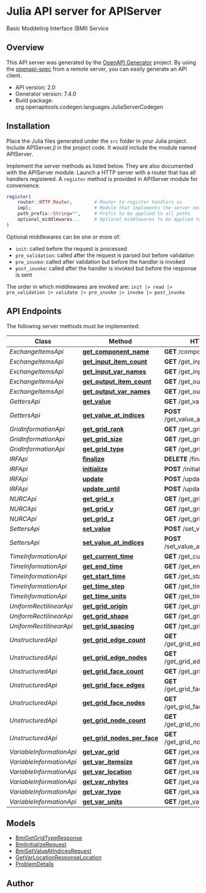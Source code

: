 # Julia API server for APIServer

Basic Moddeling Interface (BMI) Service

## Overview
This API server was generated by the [OpenAPI Generator](https://openapi-generator.tech) project.  By using the [openapi-spec](https://openapis.org) from a remote server, you can easily generate an API client.

- API version: 2.0
- Generator version: 7.4.0
- Build package: org.openapitools.codegen.languages.JuliaServerCodegen


## Installation
Place the Julia files generated under the `src` folder in your Julia project. Include APIServer.jl in the project code.
It would include the module named APIServer.

Implement the server methods as listed below. They are also documented with the APIServer module.
Launch a HTTP server with a router that has all handlers registered. A `register` method is provided in APIServer module for convenience.

```julia
register(
    router::HTTP.Router,        # Router to register handlers in
    impl;                       # Module that implements the server methods
    path_prefix::String="",     # Prefix to be applied to all paths
    optional_middlewares...     # Optional middlewares to be applied to all handlers
)
```

Optional middlewares can be one or more of:
- `init`: called before the request is processed
- `pre_validation`: called after the request is parsed but before validation
- `pre_invoke`: called after validation but before the handler is invoked
- `post_invoke`: called after the handler is invoked but before the response is sent

The order in which middlewares are invoked are:
`init |> read |> pre_validation |> validate |> pre_invoke |> invoke |> post_invoke`


## API Endpoints

The following server methods must be implemented:

Class | Method | HTTP request | Description
------------ | ------------- | ------------- | -------------
*ExchangeItemsApi* | [**get_component_name**](docs/ExchangeItemsApi.md#get_component_name) | **GET** /component_name | 
*ExchangeItemsApi* | [**get_input_item_count**](docs/ExchangeItemsApi.md#get_input_item_count) | **GET** /get_input_item_count | 
*ExchangeItemsApi* | [**get_input_var_names**](docs/ExchangeItemsApi.md#get_input_var_names) | **GET** /get_input_var_names | 
*ExchangeItemsApi* | [**get_output_item_count**](docs/ExchangeItemsApi.md#get_output_item_count) | **GET** /get_output_item_count | 
*ExchangeItemsApi* | [**get_output_var_names**](docs/ExchangeItemsApi.md#get_output_var_names) | **GET** /get_output_var_names | 
*GettersApi* | [**get_value**](docs/GettersApi.md#get_value) | **GET** /get_value/{name} | 
*GettersApi* | [**get_value_at_indices**](docs/GettersApi.md#get_value_at_indices) | **POST** /get_value_at_indices/{name} | 
*GridInformationApi* | [**get_grid_rank**](docs/GridInformationApi.md#get_grid_rank) | **GET** /get_grid_rank/{grid} | 
*GridInformationApi* | [**get_grid_size**](docs/GridInformationApi.md#get_grid_size) | **GET** /get_grid_size/{grid} | 
*GridInformationApi* | [**get_grid_type**](docs/GridInformationApi.md#get_grid_type) | **GET** /get_grid_type/{grid} | 
*IRFApi* | [**finalize**](docs/IRFApi.md#finalize) | **DELETE** /finalize | 
*IRFApi* | [**initialize**](docs/IRFApi.md#initialize) | **POST** /initialize | 
*IRFApi* | [**update**](docs/IRFApi.md#update) | **POST** /update | 
*IRFApi* | [**update_until**](docs/IRFApi.md#update_until) | **POST** /update_until | 
*NURCApi* | [**get_grid_x**](docs/NURCApi.md#get_grid_x) | **GET** /get_grid_x/{grid} | 
*NURCApi* | [**get_grid_y**](docs/NURCApi.md#get_grid_y) | **GET** /get_grid_y/{grid} | 
*NURCApi* | [**get_grid_z**](docs/NURCApi.md#get_grid_z) | **GET** /get_grid_z/{grid} | 
*SettersApi* | [**set_value**](docs/SettersApi.md#set_value) | **POST** /set_value/{name} | 
*SettersApi* | [**set_value_at_indices**](docs/SettersApi.md#set_value_at_indices) | **POST** /set_value_at_indices/{name} | 
*TimeInformationApi* | [**get_current_time**](docs/TimeInformationApi.md#get_current_time) | **GET** /get_current_time | 
*TimeInformationApi* | [**get_end_time**](docs/TimeInformationApi.md#get_end_time) | **GET** /get_end_time | 
*TimeInformationApi* | [**get_start_time**](docs/TimeInformationApi.md#get_start_time) | **GET** /get_start_time | 
*TimeInformationApi* | [**get_time_step**](docs/TimeInformationApi.md#get_time_step) | **GET** /get_time_step | 
*TimeInformationApi* | [**get_time_units**](docs/TimeInformationApi.md#get_time_units) | **GET** /get_time_units | 
*UniformRectilinearApi* | [**get_grid_origin**](docs/UniformRectilinearApi.md#get_grid_origin) | **GET** /get_grid_origin/{grid} | 
*UniformRectilinearApi* | [**get_grid_shape**](docs/UniformRectilinearApi.md#get_grid_shape) | **GET** /get_grid_shape/{grid} | 
*UniformRectilinearApi* | [**get_grid_spacing**](docs/UniformRectilinearApi.md#get_grid_spacing) | **GET** /get_grid_spacing/{grid} | 
*UnstructuredApi* | [**get_grid_edge_count**](docs/UnstructuredApi.md#get_grid_edge_count) | **GET** /get_grid_edge_count/{grid} | 
*UnstructuredApi* | [**get_grid_edge_nodes**](docs/UnstructuredApi.md#get_grid_edge_nodes) | **GET** /get_grid_edge_nodes/{grid} | 
*UnstructuredApi* | [**get_grid_face_count**](docs/UnstructuredApi.md#get_grid_face_count) | **GET** /get_grid_face_count/{grid} | 
*UnstructuredApi* | [**get_grid_face_edges**](docs/UnstructuredApi.md#get_grid_face_edges) | **GET** /get_grid_face_edges/{grid} | 
*UnstructuredApi* | [**get_grid_face_nodes**](docs/UnstructuredApi.md#get_grid_face_nodes) | **GET** /get_grid_face_nodes/{grid} | 
*UnstructuredApi* | [**get_grid_node_count**](docs/UnstructuredApi.md#get_grid_node_count) | **GET** /get_grid_node_count/{grid} | 
*UnstructuredApi* | [**get_grid_nodes_per_face**](docs/UnstructuredApi.md#get_grid_nodes_per_face) | **GET** /get_grid_nodes_per_face/{grid} | 
*VariableInformationApi* | [**get_var_grid**](docs/VariableInformationApi.md#get_var_grid) | **GET** /get_var_grid/{name} | 
*VariableInformationApi* | [**get_var_itemsize**](docs/VariableInformationApi.md#get_var_itemsize) | **GET** /get_var_itemsize/{name} | 
*VariableInformationApi* | [**get_var_location**](docs/VariableInformationApi.md#get_var_location) | **GET** /get_var_location/{name} | 
*VariableInformationApi* | [**get_var_nbytes**](docs/VariableInformationApi.md#get_var_nbytes) | **GET** /get_var_nbytes/{name} | 
*VariableInformationApi* | [**get_var_type**](docs/VariableInformationApi.md#get_var_type) | **GET** /get_var_type/{name} | 
*VariableInformationApi* | [**get_var_units**](docs/VariableInformationApi.md#get_var_units) | **GET** /get_var_units/{name} | 



## Models

 - [BmiGetGridTypeResponse](docs/BmiGetGridTypeResponse.md)
 - [BmiInitializeRequest](docs/BmiInitializeRequest.md)
 - [BmiSetValueAtIndicesRequest](docs/BmiSetValueAtIndicesRequest.md)
 - [GetVarLocationResponseLocation](docs/GetVarLocationResponseLocation.md)
 - [ProblemDetails](docs/ProblemDetails.md)



## Author



